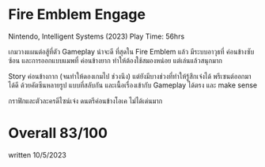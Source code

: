 # Fire Emblem Engage
Nintendo, Intelligent Systems (2023) Play Time: 56hrs

เกมวางแผนต่อสู้ที่ตัว Gameplay น่าจะดี ที่สุดใน Fire Emblem แล้ว มีระบบอาวุธที่ ค่อนข้างซับซ้อน และการออกแบบแมพที่ ค่อนข้างยาก ทําให้ต้องใช้สมองหน่อย แต่เล่นแล้วสนุกมาก

Story ค่อนข้างกาก (จนทําให้ดองเกมไป ช่วงนึง) แต่ยังมีบางช่วงที่ทําให้รู้สึกเจ๋งได้ พรีเซนต์ออกมาได้ดี ด้วยคัตซีนหลายรูป แบบที่สลับกัน และเนื้อเรื่องเข้ากับ Gameplay ได้ตรง และ make sense

กราฟิกและตัวละครดีไซน์เจ๋ง ดนตรีค่อนข้างโอเค ไม่ได้เด่นมาก
# Overall 83/100
written 10/5/2023